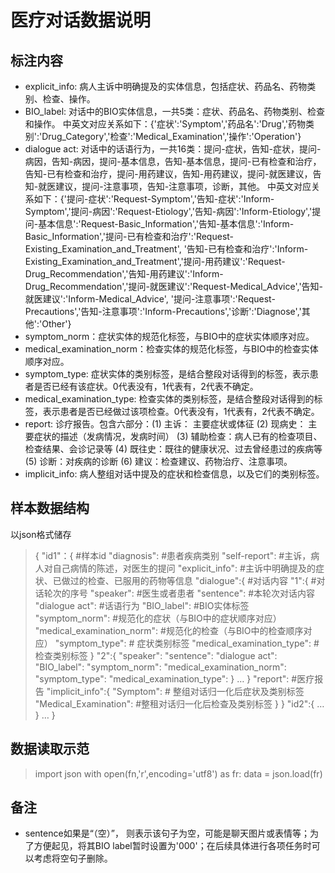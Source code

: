 # 医疗对话数据说明

## 标注内容

* explicit_info: 病人主诉中明确提及的实体信息，包括症状、药品名、药物类别、检查、操作。
* BIO_label: 对话中的BIO实体信息，一共5类：症状、药品名、药物类别、检查和操作。
  中英文对应关系如下：{'症状':'Symptom','药品名':'Drug','药物类别':'Drug_Category','检查':'Medical_Examination','操作':'Operation'}
* dialogue act: 对话中的话语行为，一共16类：提问-症状，告知-症状，提问-病因，告知-病因，提问-基本信息，告知-基本信息，提问-已有检查和治疗，告知-已有检查和治疗，提问-用药建议，告知-用药建议，提问-就医建议，告知-就医建议，提问-注意事项，告知-注意事项，诊断，其他。
  中英文对应关系如下：{'提问-症状':'Request-Symptom','告知-症状':'Inform-Symptom','提问-病因':'Request-Etiology','告知-病因':'Inform-Etiology','提问-基本信息':'Request-Basic_Information','告知-基本信息':'Inform-Basic_Information','提问-已有检查和治疗':'Request-Existing_Examination_and_Treatment', '告知-已有检查和治疗':'Inform-Existing_Examination_and_Treatment','提问-用药建议':'Request-Drug_Recommendation','告知-用药建议':'Inform-Drug_Recommendation','提问-就医建议':'Request-Medical_Advice','告知-就医建议':'Inform-Medical_Advice', '提问-注意事项':'Request-Precautions','告知-注意事项':'Inform-Precautions','诊断':'Diagnose','其他':'Other'}
* symptom_norm：症状实体的规范化标签，与BIO中的症状实体顺序对应。
* medical_examination_norm：检查实体的规范化标签，与BIO中的检查实体顺序对应。
* symptom_type: 症状实体的类别标签，是结合整段对话得到的标签，表示患者是否已经有该症状。0代表没有，1代表有，2代表不确定。
* medical_examination_type: 检查实体的类别标签，是结合整段对话得到的标签，表示患者是否已经做过该项检查。0代表没有，1代表有，2代表不确定。
* report: 诊疗报告。包含六部分：(1) 主诉： 主要症状或体征 (2) 现病史： 主要症状的描述（发病情况，发病时间） (3) 辅助检查：病人已有的检查项目、检查结果、会诊记录等 (4) 既往史：既往的健康状况、过去曾经患过的疾病等 (5) 诊断：对疾病的诊断 (6) 建议：检查建议、药物治疗、注意事项。
* implicit_info: 病人整组对话中提及的症状和检查信息，以及它们的类别标签。



## 样本数据结构

以json格式储存

> {
> 	"id1"：{	#样本id
> 		"diagnosis":	#患者疾病类别
> 		"self-report":	#主诉，病人对自己病情的陈述，对医生的提问
> 		"explicit_info":	#主诉中明确提及的症状、已做过的检查、已服用的药物等信息
> 		"dialogue":{	#对话内容
> 				"1":{	#对话轮次的序号
> 					"speaker":	#医生或者患者
> 					"sentence":	#本轮次对话内容
> 					"dialogue act":	#话语行为
> 					"BIO_label":	#BIO实体标签
> 					"symptom_norm":		#规范化的症状（与BIO中的症状顺序对应）
> 					"medical_examination_norm": #规范化的检查（与BIO中的检查顺序对应）
> 					"symptom_type":	# 症状类别标签
> 					"medical_examination_type":	#检查类别标签
> 				}
> 				"2":{
> 					"speaker":
> 					"sentence":
> 					"dialogue act":
> 					"BIO_label":
> 					"symptom_norm":	
> 					"medical_examination_norm": 
> 					"symptom_type":
> 					"medical_examination_type":
> 				}
> 				…
> 		}
> 		"report":		#医疗报告
> 		"implicit_info":{
> 			"Symptom": 	# 整组对话归一化后症状及类别标签
> 			"Medical_Examination":	#整租对话归一化后检查及类别标签
> 		}
> 	}
> 	"id2":{
> 	…
> 	}
> 	…
> }



## 数据读取示范

> import json
> with open(fn,'r',encoding='utf8') as fr:
>     data = json.load(fr)



##  备注

* sentence如果是“（空）”， 则表示该句子为空，可能是聊天图片或表情等；为了方便起见，将其BIO label暂时设置为'000'；在后续具体进行各项任务时可以考虑将空句子删除。